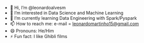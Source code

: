 - 👋 Hi, I’m @leonardoalvesm
- 👀 I’m interested in Data Science and Machine Learning
- 🌱 I’m currently learning Data Engineering with Spark/Pyspark
- 📫 How to reach me: e-mail = leonardomartinho15@gmail.com
- 😄 Pronouns: He/Him
- ⚡ Fun fact: I like Ghibli films

<!---
leonardoalvesm/leonardoalvesm is a ✨ special ✨ repository because its `README.md` (this file) appears on your GitHub profile.
You can click the Preview link to take a look at your changes.
--->

